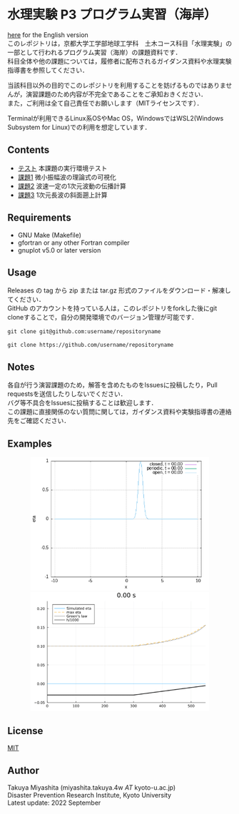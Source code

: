 # 水理実験 P3 プログラム実習（海岸）
[here](/README-en.md) for the English version  
このレポジトリは，京都大学工学部地球工学科　土木コース科目「水理実験」の一部として行われるプログラム実習（海岸）の課題資料です．  
科目全体や他の課題については，履修者に配布されるガイダンス資料や水理実験指導書を参照してください．  

当該科目以外の目的でこのレポジトリを利用することを妨げるものではありませんが，演習課題のため内容が不完全であることをご承知おきください．  
また，ご利用は全て自己責任でお願いします（MITライセンスです）．  

Terminalが利用できるLinux系OSやMac OS，WindowsではWSL2(Windows Subsystem for Linux)での利用を想定しています．  


## Contents
- [テスト](/test) 本課題の実行環境テスト
- [課題1](/ex_small_amplitude_waves) 微小振幅波の理論式の可視化
- [課題2](/ex_waveeq_1d) 波速一定の1次元波動の伝播計算
- [課題3](/ex_longwave_1d) 1次元長波の斜面遡上計算


## Requirements
- GNU Make (Makefile)
- gfortran or any other Fortran compiler
- gnuplot v5.0 or later version


## Usage
Releases の tag から zip または tar.gz 形式のファイルをダウンロード・解凍してください．  
GitHub のアカウントを持っている人は，このレポジトリをforkした後にgit cloneすることで，自分の開発環境でのバージョン管理が可能です．
```shell
git clone git@github.com:username/repositoryname
```
```shell
git clone https://github.com/username/repositoryname
```


## Notes
各自が行う演習課題のため，解答を含めたものをIssuesに投稿したり，Pull requestsを送信したりしないでください．  
バグ等不具合をIssuesに投稿することは歓迎します．  
この課題に直接関係のない質問に関しては，ガイダンス資料や実験指導書の連絡先をご確認ください．  

## Examples
<p align="center">
<img src="/fig/wave1d_bc_comparison.gif", width="400">
<img src="/fig/ex_longwave.gif", width="400">
</p>


## License
[MIT](/LICENSE)

## Author
Takuya Miyashita (miyashita.takuya.4w $AT$ kyoto-u.ac.jp)  
Disaster Prevention Research Institute, Kyoto University  
Latest update: 2022 September